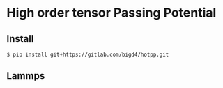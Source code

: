 # High order tensor Passing Potential
## Install

```shell
$ pip install git+https://gitlab.com/bigd4/hotpp.git
```
## Lammps
